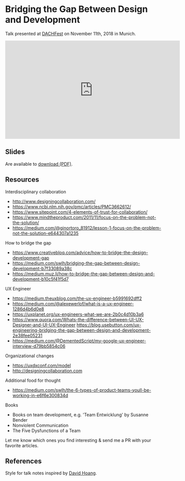 # Bridging the Gap Between Design and Development

Talk presented at [DACHFest](https://dachfest.com) on November 11th, 2018 in Munich.

<iframe width="560" height="315" src="https://www.youtube.com/embed/dCXgQTQ2Cm8" frameborder="0" allow="accelerometer; autoplay; encrypted-media; gyroscope; picture-in-picture" allowfullscreen></iframe>

## Slides

Are available to [download (PDF)](https://github.com/lukasziegler/lukasziegler.com/tree/master/docs/talks/dachfest18/slides.pdf).

## Resources

Interdisciplinary collaboration
- http://www.designingcollaboration.com/
- https://www.ncbi.nlm.nih.gov/pmc/articles/PMC3662612/
- https://www.sitepoint.com/4-elements-of-trust-for-collaboration/
- https://www.mindtheproduct.com/2011/11/focus-on-the-problem-not-the-solution/
- https://medium.com/@ginortoro_81912/lesson-1-focus-on-the-problem-not-the-solution-e644307a1235

How to bridge the gap
- https://www.creativebloq.com/advice/how-to-bridge-the-design-development-gap
- https://medium.com/swlh/bridging-the-gap-between-design-development-b7f33089a38c
- https://medium.muz.li/how-to-bridge-the-gap-between-design-and-development-b10c5f41f5d7

UX Engineer
- https://medium.theuxblog.com/the-ux-engineer-b5991692dff2
- https://medium.com/@alexewerlof/what-is-a-ux-engineer-1286d4b6d0e8
- https://uxplanet.org/ux-engineers-what-we-are-2b0c4d10b3a6
- https://www.quora.com/Whats-the-difference-between-UI-UX-Designer-and-UI-UX-Engineer https://blog.usebutton.com/ux-engineering-bridging-the-gap-between-design-and-development-2e38fee05231
- https://medium.com/@DementedScript/my-google-ux-engineer-interview-d79bb5854c06

Organizational changes
- https://uxdxconf.com/model
- http://designingcollaboration.com

Additional food for thought
- https://medium.com/swlh/the-6-types-of-product-teams-youll-be-working-in-e6f6e300834d

Books
- Books on team development, e.g. 'Team Entwicklung' by Susanne Bender
- Nonviolent Communication
- The Five Dysfunctions of a Team

Let me know which ones you find interesting & send me a PR with your favorite articles.

## References

Style for talk notes inspired by [David Hoang](https://github.com/davidhoang/dh/tree/master/speaking/2018-uxdx).
